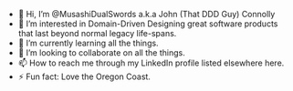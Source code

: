 - 👋 Hi, I’m @MusashiDualSwords a.k.a John (That DDD Guy) Connolly
- 👀 I’m interested in Domain-Driven Designing great software products that last beyond normal legacy life-spans.
- 🌱 I’m currently learning all the things.
- 💞️ I’m looking to collaborate on all the things.
- 📫 How to reach me through my LinkedIn profile listed elsewhere here.
- ⚡ Fun fact: Love the Oregon Coast.

<!---
MusashiDualSwords/MusashiDualSwords is a ✨ special ✨ repository because its `README.md` (this file) appears on your GitHub profile.
You can click the Preview link to take a look at your changes.
--->
